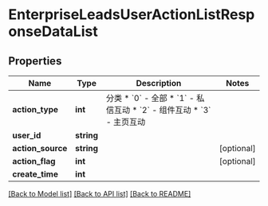 # EnterpriseLeadsUserActionListResponseDataList

## Properties
Name | Type | Description | Notes
------------ | ------------- | ------------- | -------------
**action_type** | **int** | 分类   * &#x60;0&#x60; - 全部   * &#x60;1&#x60; - 私信互动   * &#x60;2&#x60; - 组件互动   * &#x60;3&#x60; - 主页互动 | 
**user_id** | **string** |  | 
**action_source** | **string** |  | [optional] 
**action_flag** | **int** |  | [optional] 
**create_time** | **int** |  | 

[[Back to Model list]](../../README.md#documentation-for-models) [[Back to API list]](../../README.md#documentation-for-api-endpoints) [[Back to README]](../../README.md)

